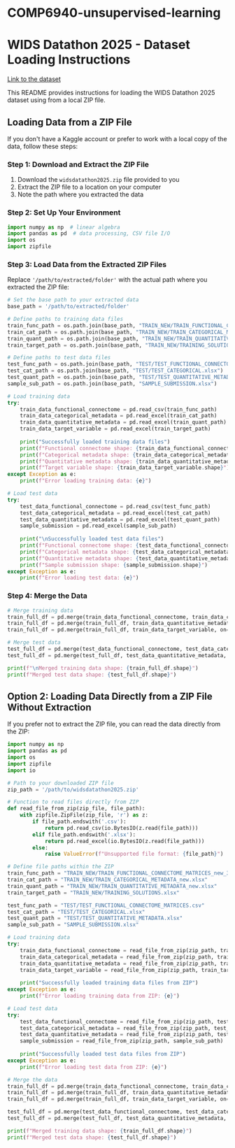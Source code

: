 # COMP6940-unsupervised-learning

# WIDS Datathon 2025 - Dataset Loading Instructions

[Link to the dataset](https://drive.google.com/drive/folders/17Bl12sKJpwn3MXlXP5C4I7yqDwQKAqI1?usp=sharing)

This README provides instructions for loading the WIDS Datathon 2025 dataset using from a local ZIP file.

## Loading Data from a ZIP File

If you don't have a Kaggle account or prefer to work with a local copy of the data, follow these steps:

### Step 1: Download and Extract the ZIP File

1. Download the `widsdatathon2025.zip` file provided to you
2. Extract the ZIP file to a location on your computer
3. Note the path where you extracted the data

### Step 2: Set Up Your Environment

```python
import numpy as np  # linear algebra
import pandas as pd  # data processing, CSV file I/O
import os
import zipfile
```

### Step 3: Load Data from the Extracted ZIP Files

Replace `'/path/to/extracted/folder'` with the actual path where you extracted the ZIP file:

```python
# Set the base path to your extracted data
base_path = '/path/to/extracted/folder'

# Define paths to training data files
train_func_path = os.path.join(base_path, "TRAIN_NEW/TRAIN_FUNCTIONAL_CONNECTOME_MATRICES_new_36P_Pearson.csv")
train_cat_path = os.path.join(base_path, "TRAIN_NEW/TRAIN_CATEGORICAL_METADATA_new.xlsx")
train_quant_path = os.path.join(base_path, "TRAIN_NEW/TRAIN_QUANTITATIVE_METADATA_new.xlsx")
train_target_path = os.path.join(base_path, "TRAIN_NEW/TRAINING_SOLUTIONS.xlsx")

# Define paths to test data files
test_func_path = os.path.join(base_path, "TEST/TEST_FUNCTIONAL_CONNECTOME_MATRICES.csv")
test_cat_path = os.path.join(base_path, "TEST/TEST_CATEGORICAL.xlsx")
test_quant_path = os.path.join(base_path, "TEST/TEST_QUANTITATIVE_METADATA.xlsx")
sample_sub_path = os.path.join(base_path, "SAMPLE_SUBMISSION.xlsx")

# Load training data
try:
    train_data_functional_connectome = pd.read_csv(train_func_path)
    train_data_categorical_metadata = pd.read_excel(train_cat_path)
    train_data_quantitative_metadata = pd.read_excel(train_quant_path)
    train_data_target_variable = pd.read_excel(train_target_path)
    
    print("Successfully loaded training data files")
    print(f"Functional connectome shape: {train_data_functional_connectome.shape}")
    print(f"Categorical metadata shape: {train_data_categorical_metadata.shape}")
    print(f"Quantitative metadata shape: {train_data_quantitative_metadata.shape}")
    print(f"Target variable shape: {train_data_target_variable.shape}")
except Exception as e:
    print(f"Error loading training data: {e}")

# Load test data
try:
    test_data_functional_connectome = pd.read_csv(test_func_path)
    test_data_categorical_metadata = pd.read_excel(test_cat_path)
    test_data_quantitative_metadata = pd.read_excel(test_quant_path)
    sample_submission = pd.read_excel(sample_sub_path)
    
    print("\nSuccessfully loaded test data files")
    print(f"Functional connectome shape: {test_data_functional_connectome.shape}")
    print(f"Categorical metadata shape: {test_data_categorical_metadata.shape}")
    print(f"Quantitative metadata shape: {test_data_quantitative_metadata.shape}")
    print(f"Sample submission shape: {sample_submission.shape}")
except Exception as e:
    print(f"Error loading test data: {e}")
```

### Step 4: Merge the Data

```python
# Merge training data
train_full_df = pd.merge(train_data_functional_connectome, train_data_categorical_metadata, on='participant_id')
train_full_df = pd.merge(train_full_df, train_data_quantitative_metadata, on='participant_id')
train_full_df = pd.merge(train_full_df, train_data_target_variable, on='participant_id')

# Merge test data
test_full_df = pd.merge(test_data_functional_connectome, test_data_categorical_metadata, on='participant_id')
test_full_df = pd.merge(test_full_df, test_data_quantitative_metadata, on='participant_id')

print(f"\nMerged training data shape: {train_full_df.shape}")
print(f"Merged test data shape: {test_full_df.shape}")
```

## Option 2: Loading Data Directly from a ZIP File Without Extraction

If you prefer not to extract the ZIP file, you can read the data directly from the ZIP:

```python
import numpy as np
import pandas as pd
import os
import zipfile
import io

# Path to your downloaded ZIP file
zip_path = '/path/to/widsdatathon2025.zip'

# Function to read files directly from ZIP
def read_file_from_zip(zip_file, file_path):
    with zipfile.ZipFile(zip_file, 'r') as z:
        if file_path.endswith('.csv'):
            return pd.read_csv(io.BytesIO(z.read(file_path)))
        elif file_path.endswith('.xlsx'):
            return pd.read_excel(io.BytesIO(z.read(file_path)))
        else:
            raise ValueError(f"Unsupported file format: {file_path}")

# Define file paths within the ZIP
train_func_path = "TRAIN_NEW/TRAIN_FUNCTIONAL_CONNECTOME_MATRICES_new_36P_Pearson.csv"
train_cat_path = "TRAIN_NEW/TRAIN_CATEGORICAL_METADATA_new.xlsx"
train_quant_path = "TRAIN_NEW/TRAIN_QUANTITATIVE_METADATA_new.xlsx"
train_target_path = "TRAIN_NEW/TRAINING_SOLUTIONS.xlsx"

test_func_path = "TEST/TEST_FUNCTIONAL_CONNECTOME_MATRICES.csv"
test_cat_path = "TEST/TEST_CATEGORICAL.xlsx"
test_quant_path = "TEST/TEST_QUANTITATIVE_METADATA.xlsx"
sample_sub_path = "SAMPLE_SUBMISSION.xlsx"

# Load training data
try:
    train_data_functional_connectome = read_file_from_zip(zip_path, train_func_path)
    train_data_categorical_metadata = read_file_from_zip(zip_path, train_cat_path)
    train_data_quantitative_metadata = read_file_from_zip(zip_path, train_quant_path)
    train_data_target_variable = read_file_from_zip(zip_path, train_target_path)
    
    print("Successfully loaded training data files from ZIP")
except Exception as e:
    print(f"Error loading training data from ZIP: {e}")

# Load test data
try:
    test_data_functional_connectome = read_file_from_zip(zip_path, test_func_path)
    test_data_categorical_metadata = read_file_from_zip(zip_path, test_cat_path)
    test_data_quantitative_metadata = read_file_from_zip(zip_path, test_quant_path)
    sample_submission = read_file_from_zip(zip_path, sample_sub_path)
    
    print("Successfully loaded test data files from ZIP")
except Exception as e:
    print(f"Error loading test data from ZIP: {e}")

# Merge the data
train_full_df = pd.merge(train_data_functional_connectome, train_data_categorical_metadata, on='participant_id')
train_full_df = pd.merge(train_full_df, train_data_quantitative_metadata, on='participant_id')
train_full_df = pd.merge(train_full_df, train_data_target_variable, on='participant_id')

test_full_df = pd.merge(test_data_functional_connectome, test_data_categorical_metadata, on='participant_id')
test_full_df = pd.merge(test_full_df, test_data_quantitative_metadata, on='participant_id')

print(f"Merged training data shape: {train_full_df.shape}")
print(f"Merged test data shape: {test_full_df.shape}")
```